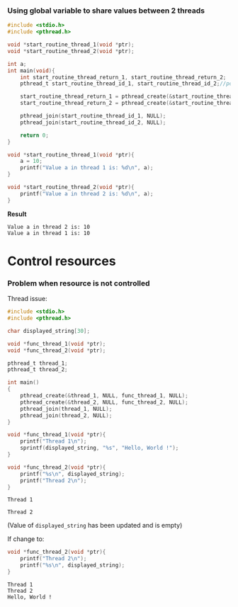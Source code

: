 ### Using global variable to share values between 2 threads

```c
#include <stdio.h>
#include <pthread.h>

void *start_routine_thread_1(void *ptr);
void *start_routine_thread_2(void *ptr);

int a;
int main(void){
	int start_routine_thread_return_1, start_routine_thread_return_2;
	pthread_t start_routine_thread_id_1, start_routine_thread_id_2;//pointer thread for HTTP client

	start_routine_thread_return_1 = pthread_create(&start_routine_thread_id_1, NULL, start_routine_thread_1, NULL);
    start_routine_thread_return_2 = pthread_create(&start_routine_thread_id_2, NULL, start_routine_thread_2, NULL);

	pthread_join(start_routine_thread_id_1, NULL);
    pthread_join(start_routine_thread_id_2, NULL);

	return 0;
}

void *start_routine_thread_1(void *ptr){
    a = 10;
	printf("Value a in thread 1 is: %d\n", a);
}

void *start_routine_thread_2(void *ptr){
	printf("Value a in thread 2 is: %d\n", a);
}
```
**Result**
```
Value a in thread 2 is: 10
Value a in thread 1 is: 10
```

# Control resources

### Problem when resource is not controlled

Thread issue:

```c
#include <stdio.h>
#include <pthread.h>

char displayed_string[30];

void *func_thread_1(void *ptr);
void *func_thread_2(void *ptr);

pthread_t thread_1;
pthread_t thread_2;

int main()
{
	pthread_create(&thread_1, NULL, func_thread_1, NULL);
	pthread_create(&thread_2, NULL, func_thread_2, NULL);
	pthread_join(thread_1, NULL);
	pthread_join(thread_2, NULL);
}

void *func_thread_1(void *ptr){
	printf("Thread 1\n");
	sprintf(displayed_string, "%s", "Hello, World !");	
}

void *func_thread_2(void *ptr){
	printf("%s\n", displayed_string);
	printf("Thread 2\n");
}
```

```
Thread 1

Thread 2
```

(Value of ``displayed_string`` has been updated and is empty)

If change to:

```c
void *func_thread_2(void *ptr){	
	printf("Thread 2\n");
	printf("%s\n", displayed_string);
}
```

```
Thread 1
Thread 2
Hello, World !
```
